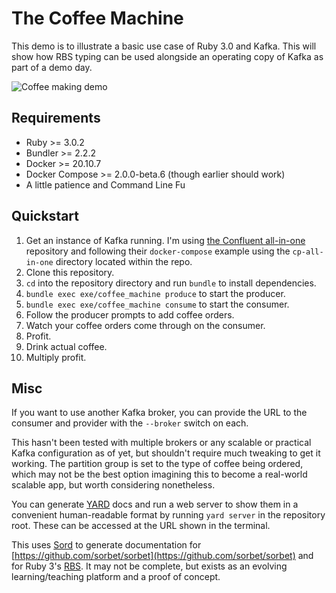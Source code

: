 # The Coffee Machine

This demo is to illustrate a basic use case of Ruby 3.0 and Kafka. This will
show how RBS typing can be used alongside an operating copy of Kafka as part of
a demo day.

![Coffee making
demo](https://github.com/dylanboydgc/kafka-demo/raw/main/demo.gif)

## Requirements

- Ruby >= 3.0.2
- Bundler >= 2.2.2
- Docker >= 20.10.7
- Docker Compose >= 2.0.0-beta.6 (though earlier should work)
- A little patience and Command Line Fu

## Quickstart

1. Get an instance of Kafka running. I'm using [the Confluent
   all-in-one](https://github.com/confluentinc/cp-all-in-one) repository and
   following their `docker-compose` example using the `cp-all-in-one` directory
   located within the repo.
2. Clone this repository.
3. `cd` into the repository directory and run `bundle` to install dependencies.
4. `bundle exec exe/coffee_machine produce` to start the producer.
5. `bundle exec exe/coffee_machine consume` to start the consumer.
6. Follow the producer prompts to add coffee orders.
7. Watch your coffee orders come through on the consumer.
8. Profit.
9. Drink actual coffee.
10. Multiply profit.

## Misc

If you want to use another Kafka broker, you can provide the URL to the
consumer and provider with the `--broker` switch on each.

This hasn't been tested with multiple brokers or any scalable or practical
Kafka configuration as of yet, but shouldn't require much tweaking to get it
working. The partition group is set to the type of coffee being ordered, which
may not be the best option imagining this to become a real-world scalable app,
but worth considering nonetheless.

You can generate [YARD](https://github.com/lsegal/yard) docs and run a web
server to show them in a convenient human-readable format by running `yard
server` in the repository root. These can be accessed at the URL shown in the
terminal.

This uses [Sord](https://github.com/AaronC81/sord) to generate documentation
for [https://github.com/sorbet/sorbet](https://github.com/sorbet/sorbet) and
for Ruby 3's [RBS](https://github.com/ruby/rbs). It may not be complete, but
exists as an evolving learning/teaching platform and a proof of concept.

